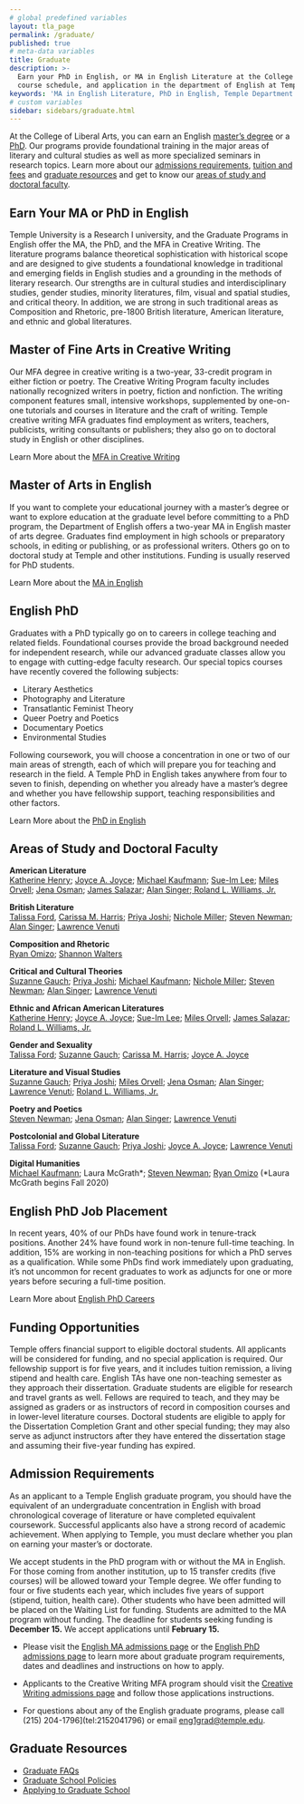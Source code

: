 ```yaml
---
# global predefined variables
layout: tla_page
permalink: /graduate/
published: true
# meta-data variables
title: Graduate
description: >-
  Earn your PhD in English, or MA in English Literature at the College of Liberal Arts. Learn more about our requirements,
  course schedule, and application in the department of English at Temple University.
keywords: 'MA in English Literature, PhD in English, Temple Department of English'
# custom variables
sidebar: sidebars/graduate.html
---
```

At the College of Liberal Arts, you can earn an English [master’s degree](#master-of-arts-in-english) or a [PhD](#phd-in-english). Our programs provide foundational training in the major areas of literary and cultural studies as well as more specialized seminars in research topics. Learn more about our [admissions requirements](#admission-requirements), [tuition and fees](#funding-opportunities) and [graduate resources](#graduate-resources) and get to know our [areas of study and doctoral faculty](#areas-of-study-and-doctoral-faculty).

## Earn Your MA or PhD in English
Temple University is a Research I university, and the Graduate Programs in English offer the MA, the PhD, and the MFA in Creative Writing. The literature programs balance theoretical sophistication with historical scope and are designed to give students a foundational knowledge in traditional and emerging fields in English studies and a grounding in the methods of literary research. Our strengths are in cultural studies and interdisciplinary studies, gender studies, minority literatures, film, visual and spatial studies, and critical theory. In addition, we are strong in such traditional areas as Composition and Rhetoric, pre-1800 British literature, American literature, and ethnic and global literatures. 

## Master of Fine Arts in Creative Writing 
Our MFA degree in creative writing is a two-year, 33-credit program in either fiction or poetry. The Creative Writing Program faculty includes nationally recognized writers in poetry, fiction and nonfiction. The writing component features small, intensive workshops, supplemented by one-on-one tutorials and courses in literature and the craft of writing. Temple creative writing MFA graduates find employment as writers, teachers, publicists, writing consultants or publishers; they also go on to doctoral study in English or other disciplines.

Learn More about the [MFA in Creative Writing](https://www.temple.edu/academics/degree-programs/creative-writing-mfa-la-crwr-mfa)

## Master of Arts in English
If you want to complete your educational journey with a master’s degree or want to explore education at the graduate level before committing to a PhD program, the Department of English offers a two-year MA in English master of arts degree. Graduates find employment in high schools or preparatory schools, in editing or publishing, or as professional writers. Others go on to doctoral study at Temple and other institutions. Funding is usually reserved for PhD students.

Learn More about the [MA in English](https://www.temple.edu/academics/degree-programs/english-ma-la-eng-ma)

## English PhD
Graduates with a PhD typically go on to careers in college teaching and related fields. Foundational courses provide the broad background needed for independent research, while our advanced graduate classes allow you to engage with cutting-edge faculty research. Our special topics courses have recently covered the following subjects:

- Literary Aesthetics
- Photography and Literature
- Transatlantic Feminist Theory
- Queer Poetry and Poetics
- Documentary Poetics
- Environmental Studies

Following coursework, you will choose a concentration in one or two of our main areas of strength, each of which will prepare you for teaching and research in the field. A Temple PhD in English takes anywhere from four to seven to finish, depending on whether you already have a master’s degree and whether you have fellowship support, teaching responsibilities and other factors.

Learn More about the [PhD in English](https://www.temple.edu/academics/degree-programs/english-phd-la-eng-phd)

## Areas of Study and Doctoral Faculty

**American Literature**<br>
[Katherine Henry](https://liberalarts.temple.edu/academics/faculty/henry-katherine); [Joyce A. Joyce](https://liberalarts.temple.edu/academics/faculty/joyce-joyce); [Michael Kaufmann](); [Sue-Im Lee](https://liberalarts.temple.edu/academics/faculty/lee-sue-im); [Miles Orvell](https://liberalarts.temple.edu/academics/faculty/orvell-miles); [Jena Osman](https://liberalarts.temple.edu/academics/faculty/osman-jena); [James Salazar](https://liberalarts.temple.edu/academics/faculty/salazar-james); [Alan Singer](https://liberalarts.temple.edu/academics/faculty/singer-alan);[ Roland L. Williams, Jr.](https://liberalarts.temple.edu/academics/faculty/williams-roland)

**British Literature**<br>
[Talissa Ford](https://liberalarts.temple.edu/academics/faculty/ford-talissa), [Carissa M. Harris](https://liberalarts.temple.edu/academics/faculty/harris-carissa); [Priya Joshi](https://liberalarts.temple.edu/academics/faculty/joshi-priya); [Nichole Miller](https://liberalarts.temple.edu/academics/faculty/miller-nichole); [Steven Newman](); [Alan Singer](https://liberalarts.temple.edu/academics/faculty/singer-alan); [Lawrence Venuti](https://liberalarts.temple.edu/academics/faculty/venuti-lawrence) 

**Composition and Rhetoric**<br>
[Ryan Omizo](https://liberalarts.temple.edu/academics/faculty/omizo-ryan); [Shannon Walters](https://liberalarts.temple.edu/academics/faculty/walters-shannon)

**Critical and Cultural Theories**<br>
[Suzanne Gauch](https://liberalarts.temple.edu/academics/faculty/gauch-suzanne); [Priya Joshi](https://liberalarts.temple.edu/academics/faculty/joshi-priya); [Michael Kaufmann](); [Nichole Miller](https://liberalarts.temple.edu/academics/faculty/miller-nichole); [Steven Newman](http://liberalarts.temple.edu/academics/faculty/newman-steve); [Alan Singer](https://liberalarts.temple.edu/academics/faculty/singer-alan); [Lawrence Venuti](https://liberalarts.temple.edu/academics/faculty/venuti-lawrence)

**Ethnic and African American Literatures**<br>
[Katherine Henry](https://liberalarts.temple.edu/academics/faculty/henry-katherine); [Joyce A. Joyce](https://liberalarts.temple.edu/academics/faculty/joyce-joyce); [Sue-Im Lee](https://liberalarts.temple.edu/academics/faculty/lee-sue-im); [Miles Orvell](https://liberalarts.temple.edu/academics/faculty/orvell-miles); [James Salazar](https://liberalarts.temple.edu/academics/faculty/salazar-james); [Roland L. Williams, Jr.](https://liberalarts.temple.edu/academics/faculty/williams-roland)

**Gender and Sexuality**<br>
[Talissa Ford](https://liberalarts.temple.edu/academics/faculty/ford-talissa); [Suzanne Gauch](https://liberalarts.temple.edu/academics/faculty/gauch-suzanne); [Carissa M. Harris](https://liberalarts.temple.edu/academics/faculty/harris-carissa); [Joyce A. Joyce](https://liberalarts.temple.edu/academics/faculty/joyce-joyce)

**Literature and Visual Studies**<br>
[Suzanne Gauch](https://liberalarts.temple.edu/academics/faculty/gauch-suzanne); [Priya Joshi](https://liberalarts.temple.edu/academics/faculty/joshi-priya); [Miles Orvell](https://liberalarts.temple.edu/academics/faculty/orvell-miles); [Jena Osman](https://liberalarts.temple.edu/academics/faculty/osman-jena); [Alan Singer](https://liberalarts.temple.edu/academics/faculty/singer-alan); [Lawrence Venuti](https://liberalarts.temple.edu/academics/faculty/venuti-lawrence); [Roland L. Williams, Jr.](https://liberalarts.temple.edu/academics/faculty/williams-roland) 

**Poetry and Poetics**<br>
[Steven Newman](http://liberalarts.temple.edu/academics/faculty/newman-steve); [Jena Osman](https://liberalarts.temple.edu/academics/faculty/osman-jena); [Alan Singer](https://liberalarts.temple.edu/academics/faculty/singer-alan); [Lawrence Venuti](https://liberalarts.temple.edu/academics/faculty/venuti-lawrence)

**Postcolonial and Global Literature**<br>
[Talissa Ford](https://liberalarts.temple.edu/academics/faculty/ford-talissa); [Suzanne Gauch](https://liberalarts.temple.edu/academics/faculty/gauch-suzanne); [Priya Joshi](https://liberalarts.temple.edu/academics/faculty/joshi-priya); [Joyce A. Joyce](https://liberalarts.temple.edu/academics/faculty/joyce-joyce); [Lawrence Venuti](https://liberalarts.temple.edu/academics/faculty/venuti-lawrence)

**Digital Humanities**<br>
[Michael Kaufmann](); Laura McGrath*; [Steven Newman](); [Ryan Omizo](https://liberalarts.temple.edu/academics/faculty/omizo-ryan) (\*Laura McGrath begins Fall 2020)

## English PhD Job Placement
In recent years, 40% of our PhDs have found work in tenure-track positions. Another 24% have found work in non-tenure full-time teaching. In addition, 15% are working in non-teaching positions for which a PhD serves as a qualification. While some PhDs find work immediately upon graduating, it’s not uncommon for recent graduates to work as adjuncts for one or more years before securing a full-time position. 

Learn More about [English PhD Careers](https://www.temple.edu/academics/degrees-programs/graduate-programs/english-phd-eng/careers-internships-opportunities)

## Funding Opportunities
Temple offers financial support to eligible doctoral students. All applicants will be considered for funding, and no special application is required. Our fellowship support is for five years, and it includes tuition remission, a living stipend and health care. English TAs have one non-teaching semester as they approach their dissertation. Graduate students are eligible for research and travel grants as well. Fellows are required to teach, and they may be assigned as graders or as instructors of record in composition courses and in lower-level literature courses. Doctoral students are eligible to apply for the Dissertation Completion Grant and other special funding; they may also serve as adjunct instructors after they have entered the dissertation stage and assuming their five-year funding has expired.

## Admission Requirements
As an applicant to a Temple English graduate program, you should have the equivalent of an undergraduate concentration in English with broad chronological coverage of literature or have completed equivalent coursework. Successful applicants also have a strong record of academic achievement. When applying to Temple, you must declare whether you plan on earning your master’s or doctorate.

We accept students in the PhD program with or without the MA in English. For those coming from another institution, up to 15 transfer credits (five courses) will be allowed toward your Temple degree. We offer funding to four or five students each year, which includes five years of support (stipend, tuition, health care). Other students who have been admitted will be placed on the Waiting List for funding. Students are admitted to the MA program without funding. The deadline for students seeking funding is **December 15.** We accept applications until **February 15.**

- Please visit the [English MA admissions page](https://www.temple.edu/academics/schools-and-colleges/college-of-liberal-arts/cla-english-admissions?p=2847) or the [English PhD admissions page](https://www.temple.edu/academics/schools-and-colleges/college-of-liberal-arts/cla-english-admissions?p=2750) to learn more about graduate program requirements, dates and deadlines and instructions on how to apply.

- Applicants to the Creative Writing MFA program should visit the [Creative Writing admissions page](https://www.temple.edu/academics/degree-programs/creative-writing-mfa-la-crwr-mfa/cla-creative-writing-mfa-admissions) and follow those applications instructions.

- For questions about any of the English graduate programs, please call (215) 204-1796](tel:2152041796) or email [eng1grad@temple.edu](mailto:eng1grad@temple.edu).

## Graduate Resources
- [Graduate FAQs](https://liberalarts.temple.edu/sites/liberalarts/files/English-.FAQs_.final_.pdf)
- [Graduate School Policies](http://www.temple.edu/grad/policies/index.htm)
- [Applying to Graduate School](http://www.temple.edu/grad/admissions/howtoapply.htm)

